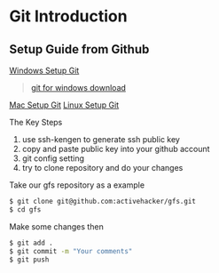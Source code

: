 Git Introduction
==========================

Setup Guide from Github
-------------------------

[Windows Setup Git](http://help.github.com/win-set-up-git/)

> [git for windows download](http://code.google.com/p/msysgit/downloads/list)

[Mac Setup Git](http://help.github.com/mac-set-up-git/)
[Linux Setup Git](http://help.github.com/linux-set-up-git/)


The Key Steps

1. use ssh-kengen to generate ssh public key
2. copy and paste public key into your github account
3. git config setting
4. try to clone repository and do your changes


Take our gfs repository as a example

```bash
$ git clone git@github.com:activehacker/gfs.git
$ cd gfs
```

Make some changes then

```bash
$ git add .
$ git commit -m "Your comments"
$ git push
```
